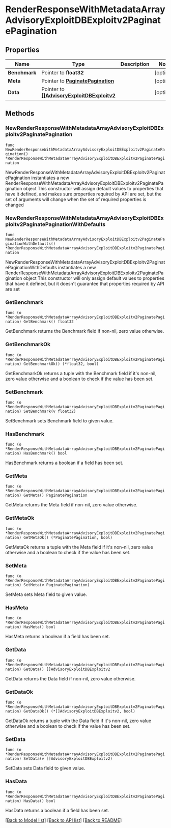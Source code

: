 # RenderResponseWithMetadataArrayAdvisoryExploitDBExploitv2PaginatePagination

## Properties

Name | Type | Description | Notes
------------ | ------------- | ------------- | -------------
**Benchmark** | Pointer to **float32** |  | [optional] 
**Meta** | Pointer to [**PaginatePagination**](PaginatePagination.md) |  | [optional] 
**Data** | Pointer to [**[]AdvisoryExploitDBExploitv2**](AdvisoryExploitDBExploitv2.md) |  | [optional] 

## Methods

### NewRenderResponseWithMetadataArrayAdvisoryExploitDBExploitv2PaginatePagination

`func NewRenderResponseWithMetadataArrayAdvisoryExploitDBExploitv2PaginatePagination() *RenderResponseWithMetadataArrayAdvisoryExploitDBExploitv2PaginatePagination`

NewRenderResponseWithMetadataArrayAdvisoryExploitDBExploitv2PaginatePagination instantiates a new RenderResponseWithMetadataArrayAdvisoryExploitDBExploitv2PaginatePagination object
This constructor will assign default values to properties that have it defined,
and makes sure properties required by API are set, but the set of arguments
will change when the set of required properties is changed

### NewRenderResponseWithMetadataArrayAdvisoryExploitDBExploitv2PaginatePaginationWithDefaults

`func NewRenderResponseWithMetadataArrayAdvisoryExploitDBExploitv2PaginatePaginationWithDefaults() *RenderResponseWithMetadataArrayAdvisoryExploitDBExploitv2PaginatePagination`

NewRenderResponseWithMetadataArrayAdvisoryExploitDBExploitv2PaginatePaginationWithDefaults instantiates a new RenderResponseWithMetadataArrayAdvisoryExploitDBExploitv2PaginatePagination object
This constructor will only assign default values to properties that have it defined,
but it doesn't guarantee that properties required by API are set

### GetBenchmark

`func (o *RenderResponseWithMetadataArrayAdvisoryExploitDBExploitv2PaginatePagination) GetBenchmark() float32`

GetBenchmark returns the Benchmark field if non-nil, zero value otherwise.

### GetBenchmarkOk

`func (o *RenderResponseWithMetadataArrayAdvisoryExploitDBExploitv2PaginatePagination) GetBenchmarkOk() (*float32, bool)`

GetBenchmarkOk returns a tuple with the Benchmark field if it's non-nil, zero value otherwise
and a boolean to check if the value has been set.

### SetBenchmark

`func (o *RenderResponseWithMetadataArrayAdvisoryExploitDBExploitv2PaginatePagination) SetBenchmark(v float32)`

SetBenchmark sets Benchmark field to given value.

### HasBenchmark

`func (o *RenderResponseWithMetadataArrayAdvisoryExploitDBExploitv2PaginatePagination) HasBenchmark() bool`

HasBenchmark returns a boolean if a field has been set.

### GetMeta

`func (o *RenderResponseWithMetadataArrayAdvisoryExploitDBExploitv2PaginatePagination) GetMeta() PaginatePagination`

GetMeta returns the Meta field if non-nil, zero value otherwise.

### GetMetaOk

`func (o *RenderResponseWithMetadataArrayAdvisoryExploitDBExploitv2PaginatePagination) GetMetaOk() (*PaginatePagination, bool)`

GetMetaOk returns a tuple with the Meta field if it's non-nil, zero value otherwise
and a boolean to check if the value has been set.

### SetMeta

`func (o *RenderResponseWithMetadataArrayAdvisoryExploitDBExploitv2PaginatePagination) SetMeta(v PaginatePagination)`

SetMeta sets Meta field to given value.

### HasMeta

`func (o *RenderResponseWithMetadataArrayAdvisoryExploitDBExploitv2PaginatePagination) HasMeta() bool`

HasMeta returns a boolean if a field has been set.

### GetData

`func (o *RenderResponseWithMetadataArrayAdvisoryExploitDBExploitv2PaginatePagination) GetData() []AdvisoryExploitDBExploitv2`

GetData returns the Data field if non-nil, zero value otherwise.

### GetDataOk

`func (o *RenderResponseWithMetadataArrayAdvisoryExploitDBExploitv2PaginatePagination) GetDataOk() (*[]AdvisoryExploitDBExploitv2, bool)`

GetDataOk returns a tuple with the Data field if it's non-nil, zero value otherwise
and a boolean to check if the value has been set.

### SetData

`func (o *RenderResponseWithMetadataArrayAdvisoryExploitDBExploitv2PaginatePagination) SetData(v []AdvisoryExploitDBExploitv2)`

SetData sets Data field to given value.

### HasData

`func (o *RenderResponseWithMetadataArrayAdvisoryExploitDBExploitv2PaginatePagination) HasData() bool`

HasData returns a boolean if a field has been set.


[[Back to Model list]](../README.md#documentation-for-models) [[Back to API list]](../README.md#documentation-for-api-endpoints) [[Back to README]](../README.md)


